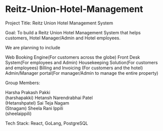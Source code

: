 # Reitz-Union-Hotel-Management

Project Title: Reitz Union Hotel Management System 

Goal: To build a Reitz Union Hotel Management System that helps customers, Hotel Manager/Admin and Hotel employees. 

We are planning to include 

Web Booking Engine(For customers across the globe)
Front Desk System(For employees and Admin)
Housekeeping Solution(For customers and employees)
Billing and Invoicing (For customers and the hotel)
Admin/Manager portal(For manager/Admin to manage the entire property)


Group Members:

Harsha Prakash Pakki     
(harshapakki)
Hetansh Narendrabhai Patel           
(Hetanshpatel)
Sai Teja Nagam                        
(Stnagam)
Sheela Rani Ippili   
(sheelaippili)

Tech Stack: React, GoLang, PostgreSQL
